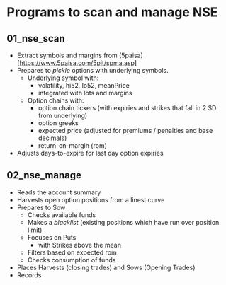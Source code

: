 # Programs to scan and manage NSE

## 01_nse_scan

* Extract symbols and margins from (5paisa)[https://www.5paisa.com/5pit/spma.asp]
* Prepares to *pickle* options with underlying symbols. 
   * Underlying symbol with: 
      * volatility, hi52, lo52, meanPrice
      * integrated with lots and margins
   * Option chains with:
      * option chain tickers (with expiries and strikes that fall in 2 SD from underlying)
      * option greeks
      * expected price (adjusted for premiums / penalties and base decimals)
      * return-on-margin (rom)
* Adjusts days-to-expire for last day option expiries
   
## 02_nse_manage

* Reads the account summary
* Harvests open option positions from a linest curve
* Prepares to Sow
   * Checks available funds
   * Makes a *blacklist* (existing positions which have run over position limit)
   * Focuses on Puts
      * with Strikes above the mean
   * Filters based on expected rom
   * Checks consumption of funds
 * Places Harvests (closing trades) and Sows (Opening Trades)
 * Records
   
